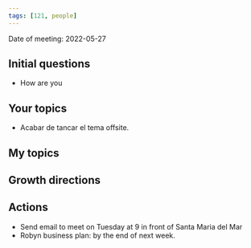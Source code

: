 ```yaml
---
tags: [121, people]
---
```


Date of meeting: 2022-05-27

## Initial questions
- How are you
 
## Your topics
- Acabar de tancar el tema offsite.

## My topics

## Growth directions

## Actions
- Send email to meet on Tuesday at 9 in front of Santa Maria del Mar
- Robyn business plan: by the end of next week.
